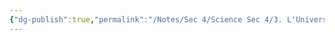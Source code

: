 ```yaml
---
{"dg-publish":true,"permalink":"/Notes/Sec 4/Science Sec 4/3. L'Univers Vivant/Chapitre 10：Les écosystèmes/"}
---
```


